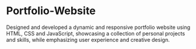 # Portfolio-Website
Designed and developed a dynamic and responsive portfolio website using HTML, CSS and JavaScript, showcasing a collection of personal projects and skills, while emphasizing user experience and creative design.
